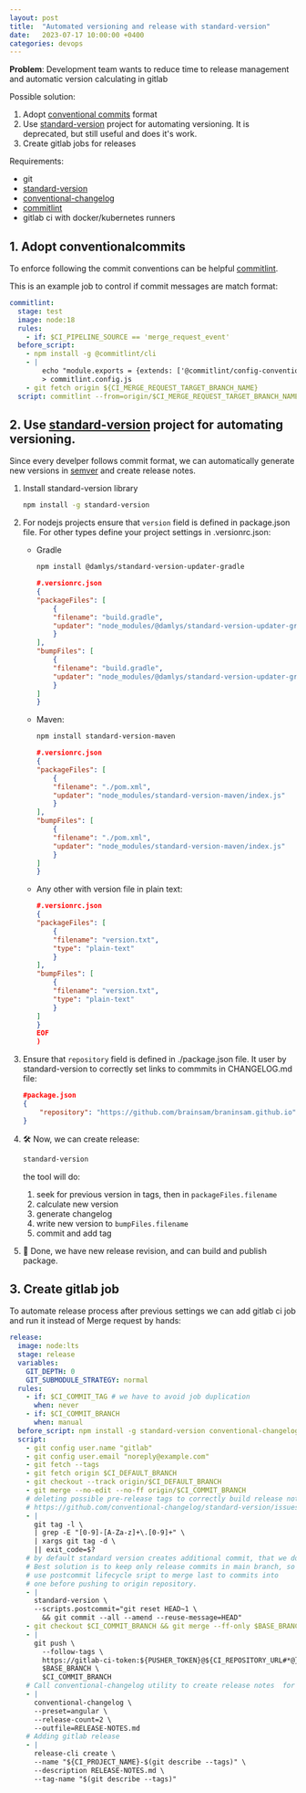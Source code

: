 ```yaml
---
layout: post
title:  "Automated versioning and release with standard-version"
date:   2023-07-17 10:00:00 +0400
categories: devops
---
```


**Problem**: Development team wants to reduce time to release management and automatic version calculating in gitlab

Possible solution:

1. Adopt [conventional commits](https://conventionalcommits.org) format
2. Use [standard-version](https://github.com/conventional-changelog/standard-version) project for automating versioning. It is deprecated, but still useful and does it's work.
3. Create gitlab jobs for releases

Requirements:
* git
* [standard-version](https://github.com/conventional-changelog/standard-version)
* [conventional-changelog](https://github.com/conventional-changelog/conventional-changelog/blob/master/packages/conventional-changelog-cli/README.md)
* [commitlint](https://commitlint.js.org/)
* gitlab ci with docker/kubernetes runners


## 1. Adopt conventionalcommits

To enforce following the commit conventions can be helpful [commitlint](https://commitlint.js.org/).

This is an example job to control if commit messages are match format:
```yaml
commitlint:
  stage: test
  image: node:18
  rules:
    - if: $CI_PIPELINE_SOURCE == 'merge_request_event'
  before_script:
    - npm install -g @commitlint/cli
    - |
        echo "module.exports = {extends: ['@commitlint/config-conventional']}" \
        > commitlint.config.js
    - git fetch origin ${CI_MERGE_REQUEST_TARGET_BRANCH_NAME}
  script: commitlint --from=origin/$CI_MERGE_REQUEST_TARGET_BRANCH_NAME
```
## 2. Use [standard-version](https://github.com/conventional-changelog/standard-version) project for automating versioning.

Since every develper follows commit format, we can automatically generate new versions in [semver](https://semver.org/) and create release notes.

1. Install standard-version library
    ```bash
    npm install -g standard-version
    ```
2. For nodejs projects ensure that `version` field is defined in package.json file. For other types define your project settings in .versionrc.json:
    * Gradle
        ```bash
        npm install @damlys/standard-version-updater-gradle
        ```
        ```json
        #.versionrc.json
        {
        "packageFiles": [
            {
            "filename": "build.gradle",
            "updater": "node_modules/@damlys/standard-version-updater-gradle/dist/build-gradle.js"
            }
        ],
        "bumpFiles": [
            {
            "filename": "build.gradle",
            "updater": "node_modules/@damlys/standard-version-updater-gradle/dist/build-gradle.js"
            }
        ]
        }
        ```
    * Maven:
        ```bash
        npm install standard-version-maven
        ```
        ```json
        #.versionrc.json
        {
        "packageFiles": [
            {
            "filename": "./pom.xml",
            "updater": "node_modules/standard-version-maven/index.js"
            }
        ],
        "bumpFiles": [
            {
            "filename": "./pom.xml",
            "updater": "node_modules/standard-version-maven/index.js"
            }
        ]
        }
        ```
    * Any other with version file in plain text:
        ```json
        #.versionrc.json
        {
        "packageFiles": [
            {
            "filename": "version.txt",
            "type": "plain-text"
            }
        ],
        "bumpFiles": [
            {
            "filename": "version.txt",
            "type": "plain-text"
            }
        ]
        }
        EOF
        )
        ```
3. Ensure that `repository` field is defined in ./package.json file. It user by standard-version to correctly set links to commmits in CHANGELOG.md file:
    ```json
    #package.json
    {
        "repository": "https://github.com/brainsam/braninsam.github.io"
    }
    ```
4. 🛠️ Now, we can create release:
    ```bash
    standard-version
    ```
    the tool will do:
    1. seek for previous version in tags, then in `packageFiles.filename`
    2. calculate new version
    3. generate changelog
    4. write new version to `bumpFiles.filename`
    5. commit and add tag

5. 🎉 Done, we have new release revision, and can build and publish package.

## 3. Create gitlab job

To automate release process after previous settings we can add gitlab ci job and run it instead of Merge request by hands:

```yaml
release:
  image: node:lts
  stage: release
  variables:
    GIT_DEPTH: 0
    GIT_SUBMODULE_STRATEGY: normal
  rules:
    - if: $CI_COMMIT_TAG # we have to avoid job duplication
      when: never
    - if: $CI_COMMIT_BRANCH
      when: manual
  before_script: npm install -g standard-version conventional-changelog-cli
  script:
    - git config user.name "gitlab"
    - git config user.email "noreply@example.com"
    - git fetch --tags
    - git fetch origin $CI_DEFAULT_BRANCH
    - git checkout --track origin/$CI_DEFAULT_BRANCH
    - git merge --no-edit --no-ff origin/$CI_COMMIT_BRANCH
    # deleting possible pre-release tags to correctly build release notes
    # https://github.com/conventional-changelog/standard-version/issues/203
    - |
      git tag -l \
      | grep -E "[0-9]-[A-Za-z]+\.[0-9]+" \
      | xargs git tag -d \
      || exit_code=$?
    # by default standard version creates additional commit, that we do not want to.
    # Best solution is to keep only release commits in main branch, so we
    # use postcommit lifecycle sript to merge last to commits into
    # one before pushing to origin repository.
    - |
      standard-version \
      --scripts.postcommit="git reset HEAD~1 \
        && git commit --all --amend --reuse-message=HEAD"
    - git checkout $CI_COMMIT_BRANCH && git merge --ff-only $BASE_BRANCH
    - |
      git push \
        --follow-tags \
        https://gitlab-ci-token:${PUSHER_TOKEN}@${CI_REPOSITORY_URL#*@} \
        $BASE_BRANCH \
        $CI_COMMIT_BRANCH
    # Call conventional-changelog utility to create release notes  for gitlab release
    - |
      conventional-changelog \
      --preset=angular \
      --release-count=2 \
      --outfile=RELEASE-NOTES.md
    # Adding gitlab release
    - |
      release-cli create \
      --name "${CI_PROJECT_NAME}-$(git describe --tags)" \
      --description RELEASE-NOTES.md \
      --tag-name "$(git describe --tags)"
```